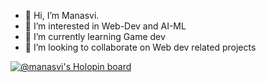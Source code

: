 
- 👋 Hi, I’m Manasvi.
- 👀 I’m interested in Web-Dev and AI-ML
- 🌱 I’m currently learning Game dev
- 💞️ I’m looking to collaborate on Web dev related projects
<!-- - 📫 How to reach me: https://www.linkedin.com/in/manasvidas/ --->

<!---
miinus-vee/miinus-vee is a ✨ special ✨ repository because its `README.md` (this file) appears on your GitHub profile.
You can click the Preview link to take a look at your changes.
--->

[![@manasvi's Holopin board](https://holopin.io/api/user/board?user=manasvi)](https://holopin.io/@manasvi)

